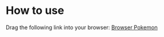 # How to use

Drag the following link into your browser: <a href="javascript:(function(){var jsCode = document.createElement('script');jsCode.setAttribute('src', 'https://py660.github.io/browser-pokemon/index.js');document.body.appendChild(jsCode);}());">Browser Pokemon</a>
